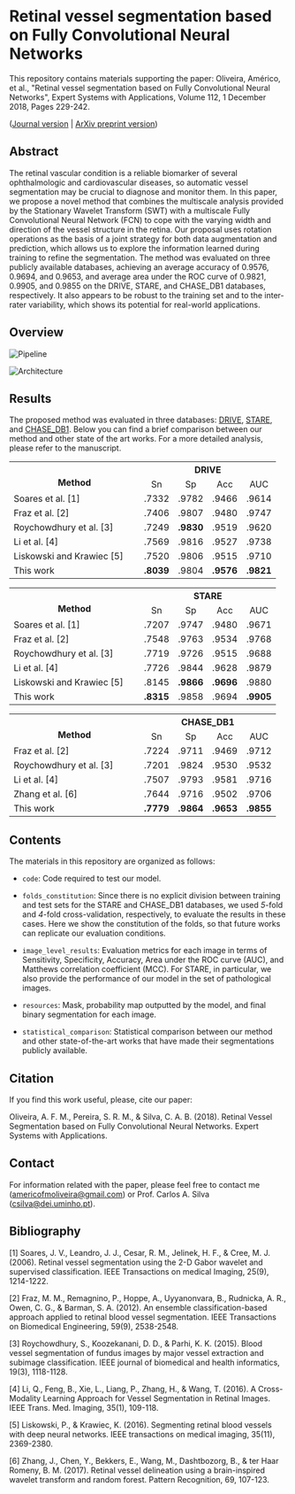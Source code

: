 # Retinal vessel segmentation based on Fully Convolutional Neural Networks

This repository contains materials supporting the paper: Oliveira, Américo, et al., "Retinal vessel segmentation based on Fully Convolutional Neural Networks", Expert Systems with Applications, Volume 112, 1 December 2018, Pages 229-242. <br />

([Journal version](https://doi.org/10.1016/j.eswa.2018.06.034) | [ArXiv preprint version](https://arxiv.org/abs/1812.07110))

## Abstract

The retinal vascular condition is a reliable biomarker of several ophthalmologic and cardiovascular diseases, so automatic vessel segmentation may be crucial to diagnose and monitor them. In this paper, we propose a novel method that combines the multiscale analysis provided by the Stationary Wavelet Transform (SWT) with a multiscale Fully Convolutional Neural Network (FCN) to cope with the varying width and direction of the vessel structure in the retina. Our proposal uses rotation operations as the basis of a joint strategy for both data augmentation and prediction, which allows us to explore the information learned during training to refine the segmentation. The method was evaluated on three publicly available databases, achieving an average accuracy of 0.9576, 0.9694, and 0.9653, and average area under the ROC curve of 0.9821, 0.9905, and 0.9855 on the DRIVE, STARE, and CHASE_DB1 databases, respectively. It also appears to be robust to the training set and to the inter-rater variability, which shows its potential for real-world applications.

## Overview

![Pipeline](https://github.com/americofmoliveira/VesselSegmentation_ESWA/blob/master/resources/architecture/1a.png)

![Architecture](https://github.com/americofmoliveira/VesselSegmentation_ESWA/blob/master/resources/architecture/1b.png)

## Results

The proposed method was evaluated in three databases: [DRIVE](https://www.isi.uu.nl/Research/Databases/DRIVE/), [STARE](http://cecas.clemson.edu/~ahoover/stare/), and [CHASE_DB1](https://blogs.kingston.ac.uk/retinal/chasedb1/). Below you can find a brief comparison between our method and other state of the art works. For a more detailed analysis, please refer to the manuscript.

<p align="center">

<table class="tg">
  <tr>
    <th class="tg-lm6i" col width="220" rowspan="2"><br>Method </th>
    <th class="tg-lm6i" colspan="4">DRIVE</th>
  </tr>
  <tr>
    <td class="tg-lm6i"><div align="center">Sn</td>
    <td class="tg-lm6i"><div align="center">Sp</td>
    <td class="tg-lm6i"><div align="center">Acc</td>
    <td class="tg-lm6i"><div align="center">AUC</td>
  </tr>
  <tr>
    <td class="tg-7x02"><div align="left">Soares et al. [1]</td>
    <td class="tg-akyt">.7332</td>
    <td class="tg-akyt">.9782</td>
    <td class="tg-akyt">.9466</td>
    <td class="tg-akyt">.9614</td>
  </tr>
  <tr>
    <td class="tg-7x02"><div align="left">Fraz et al. [2]</td>
    <td class="tg-akyt">.7406</td>
    <td class="tg-akyt">.9807</td>
    <td class="tg-akyt">.9480</td>
    <td class="tg-akyt">.9747</td>
  </tr>
  <tr>
    <td class="tg-7x02"><div align="left">Roychowdhury et al. [3]</td>
    <td class="tg-akyt">.7249</td>
    <td class="tg-qpkk"><b>.9830</b></td>
    <td class="tg-akyt">.9519</td>
    <td class="tg-akyt">.9620</td>
  </tr>
  <tr>
    <td class="tg-7x02"><div align="left">Li et al. [4]</td>
    <td class="tg-akyt">.7569</td>
    <td class="tg-akyt">.9816</td>
    <td class="tg-akyt">.9527</td>
    <td class="tg-akyt">.9738</td>
  </tr>
  <tr>
    <td class="tg-7x02"><div align="left">Liskowski and Krawiec [5]</td>
    <td class="tg-akyt">.7520</td>
    <td class="tg-akyt">.9806</td>
    <td class="tg-akyt">.9515</td>
    <td class="tg-akyt">.9710</td>
  </tr>
  <tr>
    <td class="tg-7x02"><div align="left">This work</td>
    <td class="tg-qpkk"><b>.8039</td>
    <td class="tg-akyt">.9804</td>
    <td class="tg-qpkk"><b>.9576</td>
    <td class="tg-qpkk"><b>.9821</td>
  </tr>
</table>


<table class="tg">
  <tr>
    <th class="tg-lm6i" col width="220" rowspan="2"><br>Method </th>
    <th class="tg-lm6i" colspan="4">STARE</th>
  </tr>
  <tr>
    <td class="tg-lm6i"><div align="center">Sn</td>
    <td class="tg-lm6i"><div align="center">Sp</td>
    <td class="tg-lm6i"><div align="center">Acc</td>
    <td class="tg-lm6i"><div align="center">AUC</td>
  </tr>
  <tr>
    <td class="tg-7x02"><div align="left">Soares et al. [1]</td>
    <td class="tg-akyt">.7207</td>
    <td class="tg-akyt">.9747</td>
    <td class="tg-akyt">.9480</td>
    <td class="tg-akyt">.9671</td>
  </tr>
  <tr>
    <td class="tg-7x02"><div align="left">Fraz et al. [2]</td>
    <td class="tg-akyt">.7548</td>
    <td class="tg-akyt">.9763</td>
    <td class="tg-akyt">.9534</td>
    <td class="tg-akyt">.9768</td>
  </tr>
  <tr>
    <td class="tg-7x02"><div align="left">Roychowdhury et al. [3]</td>
    <td class="tg-akyt">.7719</td>
    <td class="tg-qpkk">.9726</td>
    <td class="tg-akyt">.9515</td>
    <td class="tg-akyt">.9688</td>
  </tr>
  <tr>
    <td class="tg-7x02"><div align="left">Li et al. [4]</td>
    <td class="tg-akyt">.7726</td>
    <td class="tg-akyt">.9844</td>
    <td class="tg-akyt">.9628</td>
    <td class="tg-akyt">.9879</td>
  </tr>
  <tr>
    <td class="tg-7x02"><div align="left">Liskowski and Krawiec [5]</td>
    <td class="tg-akyt">.8145</td>
    <td class="tg-akyt"><b>.9866</td>
    <td class="tg-akyt"><b>.9696</td>
    <td class="tg-akyt">.9880</td>
  </tr>
  <tr>
    <td class="tg-7x02"><div align="left">This work</td>
    <td class="tg-qpkk"><b>.8315</td>
    <td class="tg-akyt">.9858</td>
    <td class="tg-qpkk">.9694</td>
    <td class="tg-qpkk"><b>.9905</td>
  </tr>
</table>


<table class="tg">
  <tr>
    <th class="tg-lm6i" col width="220" rowspan="2"><br>Method </th>
    <th class="tg-lm6i" colspan="4">CHASE_DB1</th>
  </tr>
  <tr>
    <td class="tg-lm6i"><div align="center">Sn</td>
    <td class="tg-lm6i"><div align="center">Sp</td>
    <td class="tg-lm6i"><div align="center">Acc</td>
    <td class="tg-lm6i"><div align="center">AUC</td>
  </tr>
  <tr>
    <td class="tg-7x02"><div align="left">Fraz et al. [2]</td>
    <td class="tg-akyt">.7224</td>
    <td class="tg-akyt">.9711</td>
    <td class="tg-akyt">.9469</td>
    <td class="tg-akyt">.9712</td>
  </tr>
  <tr>
    <td class="tg-7x02"><div align="left">Roychowdhury et al. [3]    </td>
    <td class="tg-akyt">.7201</td>
    <td class="tg-akyt">.9824</td>
    <td class="tg-akyt">.9530</td>
    <td class="tg-akyt">.9532</td>
  </tr>
  <tr>
    <td class="tg-7x02"><div align="left">Li et al. [4]</td>
    <td class="tg-akyt">.7507</td>
    <td class="tg-qpkk">.9793</td>
    <td class="tg-akyt">.9581</td>
    <td class="tg-akyt">.9716</td>
  </tr>
  <tr>
    <td class="tg-7x02"><div align="left">Zhang et al. [6]</td>
    <td class="tg-akyt">.7644</td>
    <td class="tg-akyt">.9716</td>
    <td class="tg-akyt">.9502</td>
    <td class="tg-akyt">.9706</td>
  </tr>
  <tr>
    <td class="tg-7x02"><div align="left">This work</td>
    <td class="tg-qpkk"><b>.7779</td>
    <td class="tg-akyt"><b>.9864</td>
    <td class="tg-qpkk"><b>.9653</td>
    <td class="tg-qpkk"><b>.9855</td>
  </tr>
</table>
</p>


## Contents

The materials in this repository are organized as follows:

- `code`: Code required to test our model.

- `folds_constitution`: Since there is no explicit division between training and test sets for the STARE and CHASE_DB1 databases, we used *5*-fold and *4*-fold cross-validation, respectively, to evaluate the results in these cases. Here we show the constitution of the folds, so that future works can replicate our evaluation conditions.

- `image_level_results`: Evaluation metrics for each image in terms of Sensitivity, Specificity, Accuracy, Area under the ROC curve (AUC), and Matthews correlation coefficient (MCC). For STARE, in particular, we also provide the performance of our model in the set of pathological images.

- `resources`: Mask, probability map outputted by the model, and final binary segmentation for each image. 

- `statistical_comparison`: Statistical comparison between our method and other state-of-the-art works that have made their segmentations publicly available.

## Citation

If you find this work useful, please, cite our paper:

Oliveira, A. F. M., Pereira, S. R. M., & Silva, C. A. B. (2018). Retinal Vessel Segmentation based on Fully Convolutional Neural Networks. Expert Systems with Applications.

## Contact

For information related with the paper, please feel free to contact me (americofmoliveira@gmail.com) or Prof. Carlos A. Silva (csilva@dei.uminho.pt).

## Bibliography

[1] Soares, J. V., Leandro, J. J., Cesar, R. M., Jelinek, H. F., & Cree, M. J. (2006). Retinal vessel segmentation using the 2-D Gabor wavelet and supervised classification. IEEE Transactions on medical Imaging, 25(9), 1214-1222.

[2] Fraz, M. M., Remagnino, P., Hoppe, A., Uyyanonvara, B., Rudnicka, A. R., Owen, C. G., & Barman, S. A. (2012). An ensemble classification-based approach applied to retinal blood vessel segmentation. IEEE Transactions on Biomedical Engineering, 59(9), 2538-2548.

[3] Roychowdhury, S., Koozekanani, D. D., & Parhi, K. K. (2015). Blood vessel segmentation of fundus images by major vessel extraction and subimage classification. IEEE journal of biomedical and health informatics, 19(3), 1118-1128.

[4] Li, Q., Feng, B., Xie, L., Liang, P., Zhang, H., & Wang, T. (2016). A Cross-Modality Learning Approach for Vessel Segmentation in Retinal Images. IEEE Trans. Med. Imaging, 35(1), 109-118.

[5] Liskowski, P., & Krawiec, K. (2016). Segmenting retinal blood vessels with deep neural networks. IEEE transactions on medical imaging, 35(11), 2369-2380.

[6] Zhang, J., Chen, Y., Bekkers, E., Wang, M., Dashtbozorg, B., & ter Haar Romeny, B. M. (2017). Retinal vessel delineation using a brain-inspired wavelet transform and random forest. Pattern Recognition, 69, 107-123.
